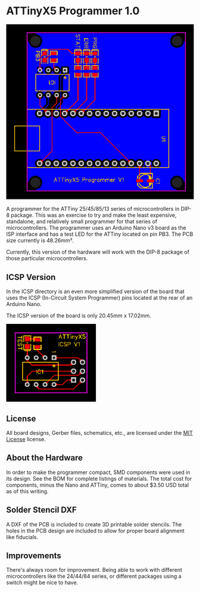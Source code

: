 # ATTinyX5 Programmer 1.0

![Enlarged PCB view](https://github.com/dmwatson/attinyx5-programmer/blob/master/V1/ATTinyX5_PCB.png)

A programmer for the ATTiny 25/45/85/13 series of microcontrollers in DIP-8 package. This was an exercise to try and make the least expensive, standalone, and relatively small programmer for that series of microcontrollers. The programmer uses an Arduino Nano v3 board as the ISP interface and has a test LED for the ATTiny located on pin PB3. The PCB size currently is 48.26mm&#xb2;.

Currently, this version of the hardware will work with the DIP-8 package of those particular microcontrollers.

## ICSP Version

In the ICSP directory is an even more simplified version of the board that uses the ICSP (In-Circuit System Programmer) pins located at the rear of an Arduino Nano.

The ICSP version of the board is only 20.45mm x 17.02mm.

![Enlarged PCB view](https://github.com/dmwatson/attinyx5-programmer/blob/master/ICSP/PCB_V1.png)

## License

All board designs, Gerber files, schematics, etc., are licensed under the [MIT License](https://github.com/dmwatson/attinyx5-programmer/blob/master/LICENSE) license.

## About the Hardware

In order to make the programmer compact, SMD components were used in its design. See the BOM for complete listings of materials. The total cost for components, minus the Nano and ATTiny, comes to about $3.50 USD total as of this writing.

## Solder Stencil DXF

A DXF of the PCB is included to create 3D printable solder stencils. The holes in the PCB design are included to allow for proper board alignment like fiducials.

## Improvements

There's always room for improvement. Being able to work with different microcontrollers like the 24/44/84 series, or different packages using a switch might be nice to have.

